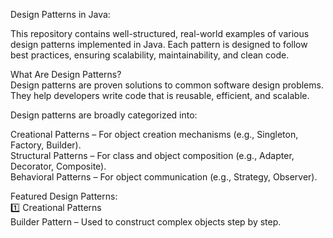 Design Patterns in Java:  

This repository contains well-structured, real-world examples of various design patterns implemented in Java. Each pattern is designed to follow best practices, ensuring scalability, maintainability, and clean code.

What Are Design Patterns?  
Design patterns are proven solutions to common software design problems. They help developers write code that is reusable, efficient, and scalable.  

Design patterns are broadly categorized into:  

Creational Patterns – For object creation mechanisms (e.g., Singleton, Factory, Builder).  
Structural Patterns – For class and object composition (e.g., Adapter, Decorator, Composite).  
Behavioral Patterns – For object communication (e.g., Strategy, Observer).  

Featured Design Patterns:  
1️⃣ Creational Patterns  
Builder Pattern – Used to construct complex objects step by step.  
